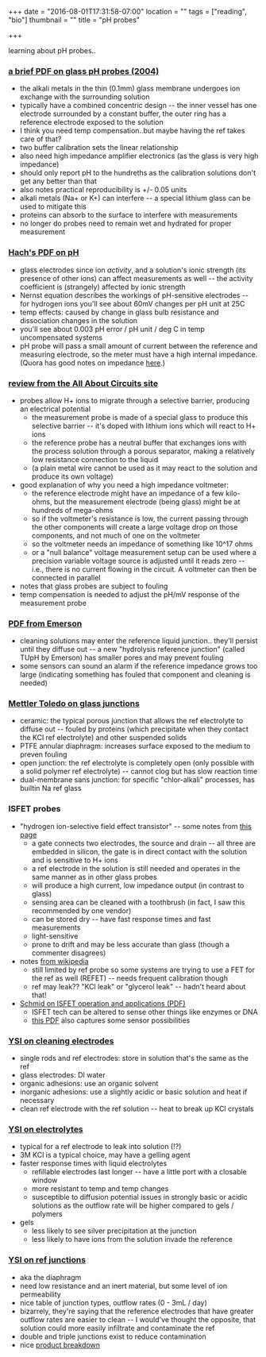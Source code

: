 +++
date = "2016-08-01T17:31:58-07:00"
location = ""
tags = ["reading", "bio"]
thumbnail = ""
title = "pH probes"

+++

learning about pH probes..

<!--more-->

### [a brief PDF on glass pH probes (2004)](https://www.electrochem.org/dl/interface/sum/sum04/IF6-04-Pages19-20.pdf)

* the alkali metals in the thin (0.1mm) glass membrane undergoes ion exchange
with the surrounding solution
* typically have a combined concentric design --
the inner vessel has one electrode surrounded by a constant buffer,
the outer ring has a reference electrode exposed to the solution
* I think you need temp compensation..but maybe having the ref takes care of that?
* two buffer calibration sets the linear relationship
* also need high impedance amplifier electronics (as the glass is very high impedance)
* should only report pH to the hundreths
as the calibration solutions don't get any better than that
* also notes practical reproducibility is +/- 0.05 units
* alkali metals (Na+ or K+) can interfere --
a special lithium glass can be used to mitigate this
* proteins can absorb to the surface to interfere with measurements
* no longer do probes need to remain wet and hydrated for proper measurement


### [Hach's PDF on pH](/misc/hach-ph-handbook.pdf)

* glass electrodes since ion *activity*, and a solution's ionic strength (its presence of other ions)
can affect measurements as well --
the activity coefficient is (strangely) affected by ionic strength
* Nernst equation describes the workings of pH-sensitive electrodes --
for hydrogen ions you'll see about 60mV changes per pH unit at 25C
* temp effects: caused by change in glass bulb resistance and dissociation changes in the solution
* you'll see about 0.003 pH error / pH unit / deg C in temp uncompensated systems
* pH probe will pass a small amount of current between the reference and measuring electrode,
so the meter must have a high internal impedance.
(Quora has good notes on impedance [here](https://www.quora.com/What-does-it-mean-to-have-a-high-or-low-output-impedance-physically).)


### [review from the All About Circuits site](http://www.allaboutcircuits.com/textbook/direct-current/chpt-9/ph-measurement/)

* probes allow H+ ions to migrate through a selective barrier, producing an electrical potential
  * the measurement probe is made of a special glass to produce this selective barrier --
  it's doped with lithium ions which will react to H+ ions
  * the reference probe has a neutral buffer that exchanges ions
  with the process solution through a porous separator,
  making a relatively low resistance connection to the liquid
  * (a plain metal wire cannot be used as it may react to the solution and produce its own voltage)
* good explanation of why you need a high impedance voltmeter:
  * the reference electrode might have an impedance of a few kilo-ohms,
  but the measurement electrode (being glass) might be at hundreds of mega-ohms
  * so if the voltmeter's resistance is low, the current passing through the other components
  will create a large voltage drop on those components, and not much of one on the voltmeter
  * so the voltmeter needs an impedance of something like 10^17 ohms
  * or a "null balance" voltage measurement setup can be used
  where a precision variable voltage source is adjusted until it reads zero --
  i.e., there is no current flowing in the circuit.
  A voltmeter can then be connected in parallel
* notes that glass probes are subject to fouling
* temp compensation is needed to adjust the pH/mV response of the measurement probe


### [PDF from Emerson](http://www2.emersonprocess.com/siteadmincenter/PM%20Rosemount%20Analytical%20Documents/Liq_ADS_43-002.pdf)

* cleaning solutions may enter the reference liquid junction..
they'll persist until they diffuse out --
a new "hydrolysis reference junction" (called TUpH by Emerson) has smaller pores
and may prevent fouling
* some sensors can sound an alarm if the reference impedance grows too large
(indicating something has fouled that component and cleaning is needed)


### [Mettler Toledo on glass junctions](http://www.mt.com/us/en/home/perm-lp/product-organizations/pro/ph-probe-selection.html)

* ceramic: the typical porous junction that allows the ref electrolyte to diffuse out --
fouled by proteins (which precipitate when they contact the KCl ref electrolyte) and other suspended solids
* PTFE annular diaphragm: increases surface exposed to the medium to preven fouling
* open junction: the ref electrolyte is completely open (only possible with a solid polymer ref electrolyte) --
cannot clog but has slow reaction time
* dual-membrane sans junction: for specific "chlor-alkali" processes, has builtin Na ref glass


### ISFET probes

* "hydrogen ion-selective field effect transistor" --
some notes from [this page](http://www.all-about-ph.com/nonglass-ph-electrode.html)
  * a gate connects two electrodes, the source and drain --
  all three are embedded in silicon, the gate is in direct contact with the solution
  and is sensitive to H+ ions
  * a ref electrode in the solution is still needed and operates in the same manner as in other glass probes
  * will produce a high current, low impedance output (in contrast to glass)
  * sensing area can be cleaned with a toothbrush (in fact, I saw this recommended by one vendor)
  * can be stored dry -- have fast response times and fast measurements
  * light-sensitive
  * prone to drift and may be less accurate than glass (though a commenter disagrees)
* notes [from wikipedia](https://en.wikipedia.org/wiki/ISFET)
  * still limited by ref probe so some systems are trying to use a FET for the ref as well (REFET) --
  needs frequent calibration though
  * ref may leak??  "KCl leak" or "glycerol leak" -- hadn't heard about that!
* [Schmid on ISFET operation and applications (PDF)](http://wwwmayr.informatik.tu-muenchen.de/konferenzen/MB-Jass2006/courses/2/AbstractSchmid.pdf)
  * ISFET tech can be altered to sense other things like enzymes or DNA
  * [this PDF](http://www.colorado.edu/MCEN/micronanobio/Homework/Homework_Nano-ScaleEngineering_3_2008_Solutions.pdf)
  also captures some sensor possibilities


### [YSI on cleaning electrodes](https://www.ysi.com/ysi-blog/water-blogged-blog/2013/10/extend-the-life-of-your-ph-electrode-in-3-practical-steps)

* single rods and ref electrodes: store in solution that's the same as the ref
* glass electrodes: DI water
* organic adhesions: use an organic solvent
* inorganic adhesions: use a slightly acidic or basic solution and heat if necessary
* clean ref electrode with the ref solution -- heat to break up KCl crystals


### [YSI on electrolytes](https://www.ysi.com/ysi-blog/water-blogged-blog/2015/05/anatomy-of-a-ph-electrode-glass-ph-probes-part-3-of-4)

* typical for a ref electrode to leak into solution (!?)
* 3M KCl is a typical choice, may have a gelling agent
* faster response times with liquid electrolytes
  * refillable electrodes last longer -- have a little port with a closable window
  * more resistant to temp and temp changes
  * susceptible to diffusion potential issues in strongly basic or acidic solutions
  as the outflow rate will be higher compared to gels / polymers
* gels
  * less likely to see silver precipitation at the junction
  * less likely to have ions from the solution invade the reference


### [YSI on ref junctions](https://www.ysi.com/ysi-blog/water-blogged-blog/2015/05/anatomy-of-a-ph-electrode-glass-ph-probes-part-4-of-4)

* aka the diaphragm
* need low resistance and an inert material, but some level of ion permeability
* nice table of junction types, outflow rates (0 - 3mL / day)
* bizarrely, they're saying that the reference electrodes that have greater outflow rates are easier to clean --
I would've thought the opposite, that solution could more easily infiltrate and contaminate the ref
* double and triple junctions exist to reduce contamination
* nice [product breakdown](https://www.ysi.com/File%20Library/Documents/Guides/YSI_Lab_pH_Electrode_Selection_Guide_W75-03_0815.pdf)
